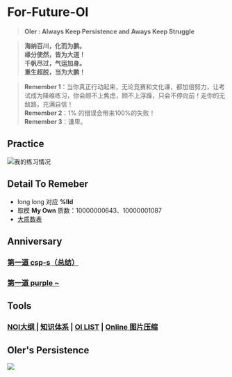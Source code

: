 # For-Future-OI
> **OIer : Always Keep Persistence and Aways Keep Struggle**

>  **海纳百川，化而为鹏。  
>  缘分使然，皆为大道！  
> 千帆尽过，气运加身。  
> 重生超脱，当为大鹏！**

> **Remember 1**：当你真正行动起来，无论竞赛和文化课，都加倍努力，让考试成为降维练习，你会顾不上焦虑，顾不上浮躁，只会不停向前！走你的无敌路，充满自信！  
**Remember 2**：1% 的错误会带来100%的失败！   
**Remember 3**：谦卑。

## Practice
![我的练习情况](https://luogu-card.vercel.app/practice?id=457492&dark_mode=true&disable_cache=true)

## Detail To Remeber
- long long 对应 **%lld**
- 取模 **My Own** 质数：10000000643、10000001087
- [大质数表](https://www.cnblogs.com/ljxtt/p/13514346.html)

## Anniversary
### [第一道 csp-s（总结）](https://www.luogu.com.cn/problem/P7913)
### [第一道 purple ~](https://www.luogu.com.cn/problem/P3265)

## Tools
### [NOI大纲 ](https://www.noi.cn/upload/resources/file/2023/03/15/1fa58eac9c412e01ce3c89c761058a43.pdf)| [知识体系](https://www.cnblogs.com/hadilo/p/5840434.html) | [ OI LIST](https://i.loli.net/2020/08/20/bF2jBmzREunIe5w.png) | [Online 图片压缩](https://www.bejson.com/ui/compress_img/)

## OIer's Persistence
![](https://i.loli.net/2018/10/26/5bd32d17a163e.png)
